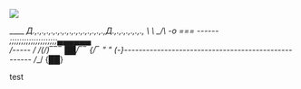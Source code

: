 ![](https://64.media.tumblr.com/c4343dc3d304ec88b7c6eec6f61caaa1/2491c7d5126e86d2-f3/s540x810/5f00204567acc3e3ec00174acdf65c0851a67d9d.gifv)

 ____         __Д.,.,.,.,.,.,.,.,.,.,.,.,.,.,.,.,Д.,.,.,.,.,.,.,_
\ \     \_/_\      -o    ===       ------  ;;;;;;;;;;;;;;;;;;;;▄▄▄▄▄▄    
/_-----   /    /(/_)‾‾‾ ██/‾‾ {_/‾     " " (_-___}----------------------------------------------------
           /__/            {██}  

test<br/>
